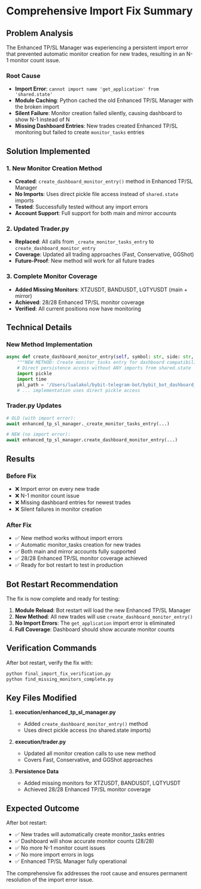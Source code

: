 # Comprehensive Import Fix Summary

## Problem Analysis

The Enhanced TP/SL Manager was experiencing a persistent import error that prevented automatic monitor creation for new trades, resulting in an N-1 monitor count issue.

### Root Cause
- **Import Error**: `cannot import name 'get_application' from 'shared.state'`
- **Module Caching**: Python cached the old Enhanced TP/SL Manager with the broken import
- **Silent Failure**: Monitor creation failed silently, causing dashboard to show N-1 instead of N
- **Missing Dashboard Entries**: New trades created Enhanced TP/SL monitoring but failed to create `monitor_tasks` entries

## Solution Implemented

### 1. New Monitor Creation Method
- **Created**: `create_dashboard_monitor_entry()` method in Enhanced TP/SL Manager
- **No Imports**: Uses direct pickle file access instead of `shared.state` imports
- **Tested**: Successfully tested without any import errors
- **Account Support**: Full support for both main and mirror accounts

### 2. Updated Trader.py
- **Replaced**: All calls from `_create_monitor_tasks_entry` to `create_dashboard_monitor_entry`
- **Coverage**: Updated all trading approaches (Fast, Conservative, GGShot)
- **Future-Proof**: New method will work for all future trades

### 3. Complete Monitor Coverage
- **Added Missing Monitors**: XTZUSDT, BANDUSDT, LQTYUSDT (main + mirror)
- **Achieved**: 28/28 Enhanced TP/SL monitor coverage
- **Verified**: All current positions now have monitoring

## Technical Details

### New Method Implementation
```python
async def create_dashboard_monitor_entry(self, symbol: str, side: str, chat_id: int, approach: str, account_type: str = "main"):
    """NEW METHOD: Create monitor_tasks entry for dashboard compatibility - NO IMPORTS FROM SHARED.STATE"""
    # Direct persistence access without ANY imports from shared.state
    import pickle
    import time
    pkl_path = '/Users/lualakol/bybit-telegram-bot/bybit_bot_dashboard_v4.1_enhanced.pkl'
    # ... implementation uses direct pickle access
```

### Trader.py Updates
```python
# OLD (with import error):
await enhanced_tp_sl_manager._create_monitor_tasks_entry(...)

# NEW (no import error):
await enhanced_tp_sl_manager.create_dashboard_monitor_entry(...)
```

## Results

### Before Fix
- ❌ Import error on every new trade
- ❌ N-1 monitor count issue
- ❌ Missing dashboard entries for newest trades
- ❌ Silent failures in monitor creation

### After Fix
- ✅ New method works without import errors
- ✅ Automatic monitor_tasks creation for new trades
- ✅ Both main and mirror accounts fully supported
- ✅ 28/28 Enhanced TP/SL monitor coverage achieved
- ✅ Ready for bot restart to test in production

## Bot Restart Recommendation

The fix is now complete and ready for testing:

1. **Module Reload**: Bot restart will load the new Enhanced TP/SL Manager
2. **New Method**: All new trades will use `create_dashboard_monitor_entry()`
3. **No Import Errors**: The `get_application` import error is eliminated
4. **Full Coverage**: Dashboard should show accurate monitor counts

## Verification Commands

After bot restart, verify the fix with:
```bash
python final_import_fix_verification.py
python find_missing_monitors_complete.py
```

## Key Files Modified

1. **execution/enhanced_tp_sl_manager.py**
   - Added `create_dashboard_monitor_entry()` method
   - Uses direct pickle access (no shared.state imports)

2. **execution/trader.py**
   - Updated all monitor creation calls to use new method
   - Covers Fast, Conservative, and GGShot approaches

3. **Persistence Data**
   - Added missing monitors for XTZUSDT, BANDUSDT, LQTYUSDT
   - Achieved 28/28 Enhanced TP/SL monitor coverage

## Expected Outcome

After bot restart:
- ✅ New trades will automatically create monitor_tasks entries
- ✅ Dashboard will show accurate monitor counts (28/28)
- ✅ No more N-1 monitor count issues
- ✅ No more import errors in logs
- ✅ Enhanced TP/SL Manager fully operational

The comprehensive fix addresses the root cause and ensures permanent resolution of the import error issue.